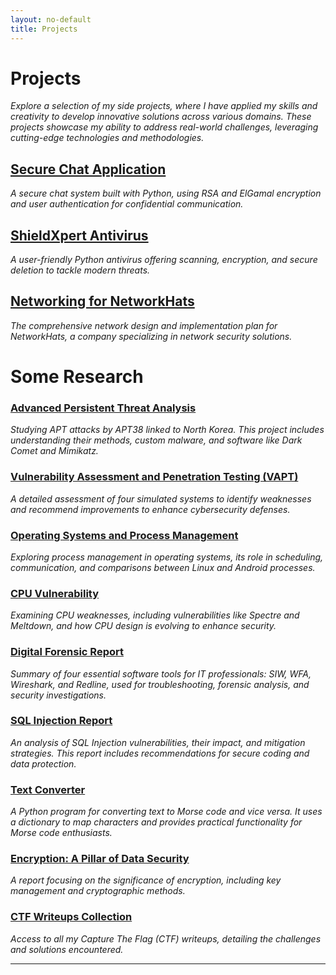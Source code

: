 ```yaml
---
layout: no-default
title: Projects
---
```


# Projects

*Explore a selection of my side projects, where I have applied my skills and creativity to develop innovative solutions across various domains. These projects showcase my ability to address real-world challenges, leveraging cutting-edge technologies and methodologies.*

## [Secure Chat Application](https://drive.google.com/file/d/1vwN1Q20ggVyS_DJ-XICjUaPYSaAfq5Jd/view)
*A secure chat system built with Python, using RSA and ElGamal encryption and user authentication for confidential communication.*

## [ShieldXpert Antivirus](https://drive.google.com/file/d/1oDItgXDDWv8kEAi6s0xf_dVmtRYWSoyR/view)
*A user-friendly Python antivirus offering scanning, encryption, and secure deletion to tackle modern threats.*

## [Networking for NetworkHats](https://drive.google.com/drive/u/0/home)
*The comprehensive network design and implementation plan for NetworkHats, a company specializing in network security solutions.*

# Some Research

### [Advanced Persistent Threat Analysis](https://drive.google.com/file/d/140Y-uHznQ4xvCw4tQzGAZJxPlXRaGkVp/view) 
*Studying APT attacks by APT38 linked to North Korea. This project includes understanding their methods, custom malware, and software like Dark Comet and Mimikatz.*

### [Vulnerability Assessment and Penetration Testing (VAPT)](https://drive.google.com/file/d/134sqh9tFF5S2gdsA13N40wXWKP6ngdAl/view)
*A detailed assessment of four simulated systems to identify weaknesses and recommend improvements to enhance cybersecurity defenses.*

### [Operating Systems and Process Management](https://drive.google.com/file/d/15JCnBY55cA4M2KdZH3jLLrt3S2mSYbBt/view)
*Exploring process management in operating systems, its role in scheduling, communication, and comparisons between Linux and Android processes.*

### [CPU Vulnerability](https://drive.google.com/file/d/1sK0yoW7kWo7X-_MUI7klxiRbeQjUvEKo/view)
*Examining CPU weaknesses, including vulnerabilities like Spectre and Meltdown, and how CPU design is evolving to enhance security.*

### [Digital Forensic Report](https://drive.google.com/file/d/1oECEBFviLMi-Y6uGkh0XlHwjbTl2rgNA/view)
*Summary of four essential software tools for IT professionals: SIW, WFA, Wireshark, and Redline, used for troubleshooting, forensic analysis, and security investigations.*

### [SQL Injection Report](https://drive.google.com/file/d/1l0yzCEhfG1UMqd6a9hDEVnSCQZup5tBu/view)
*An analysis of SQL Injection vulnerabilities, their impact, and mitigation strategies. This report includes recommendations for secure coding and data protection.*

### [Text Converter](https://drive.google.com/file/d/11jlC2F4Oeje5yGrBRGlXtDp45Kc33SzU/view) 
*A Python program for converting text to Morse code and vice versa. It uses a dictionary to map characters and provides practical functionality for Morse code enthusiasts.*

### [Encryption: A Pillar of Data Security](https://drive.google.com/file/d/1KCZ2XZDSJUao10qIyMvhaQ_4OsSHBcjo/view)
*A report focusing on the significance of encryption, including key management and cryptographic methods.*

### [CTF Writeups Collection](https://medium.com/@timsinabishal232)
*Access to all my Capture The Flag (CTF) writeups, detailing the challenges and solutions encountered.*

---

